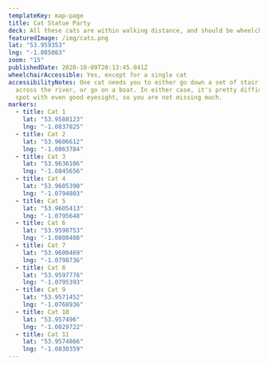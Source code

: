 ```yaml
---
templateKey: map-page
title: Cat Statue Party
deck: All these cats are within walking distance, and should be wheelchair friendly.
featuredImage: /img/cats.png
lat: "53.959353"
lng: "-1.085083"
zoom: "15"
publishedDate: 2020-10-09T20:13:45.041Z
wheelchairAccessible: Yes, except for a single cat
accessibilityNotes: One cat needs you to either go down a set of stair to look
  across the river, or go on a boat. In either case, it's pretty difficult to
  spot with even good eyesight, so you are not missing much.
markers:
  - title: Cat 1
    lat: "53.9588123"
    lng: "-1.0837825"
  - title: Cat 2
    lat: "53.9606612"
    lng: "-1.0863784"
  - title: Cat 3
    lat: "53.9636106"
    lng: "-1.0845656"
  - title: Cat 4
    lat: "53.9605398"
    lng: "-1.0794803"
  - title: Cat 5
    lat: "53.9605413"
    lng: "-1.0795648"
  - title: Cat 6
    lat: "53.9598753"
    lng: "-1.0800408"
  - title: Cat 7
    lat: "53.9600469"
    lng: "-1.0798736"
  - title: Cat 8
    lat: "53.9597776"
    lng: "-1.0795393"
  - title: Cat 9
    lat: "53.9571452"
    lng: "-1.0768936"
  - title: Cat 10
    lat: "53.957496"
    lng: "-1.0829722"
  - title: Cat 11
    lat: "53.9574866"
    lng: "-1.0830359"
---
```

